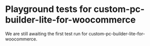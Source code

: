 # Playground tests for custom-pc-builder-lite-for-woocommerce
We are still awaiting the first test run for custom-pc-builder-lite-for-woocommerce.
